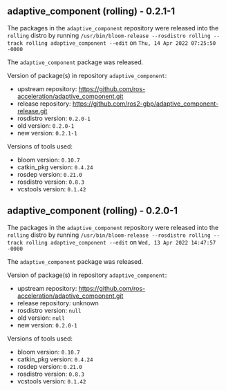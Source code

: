 ## adaptive_component (rolling) - 0.2.1-1

The packages in the `adaptive_component` repository were released into the `rolling` distro by running `/usr/bin/bloom-release --rosdistro rolling --track rolling adaptive_component --edit` on `Thu, 14 Apr 2022 07:25:50 -0000`

The `adaptive_component` package was released.

Version of package(s) in repository `adaptive_component`:

- upstream repository: https://github.com/ros-acceleration/adaptive_component.git
- release repository: https://github.com/ros2-gbp/adaptive_component-release.git
- rosdistro version: `0.2.0-1`
- old version: `0.2.0-1`
- new version: `0.2.1-1`

Versions of tools used:

- bloom version: `0.10.7`
- catkin_pkg version: `0.4.24`
- rosdep version: `0.21.0`
- rosdistro version: `0.8.3`
- vcstools version: `0.1.42`


## adaptive_component (rolling) - 0.2.0-1

The packages in the `adaptive_component` repository were released into the `rolling` distro by running `/usr/bin/bloom-release --rosdistro rolling --track rolling adaptive_component --edit` on `Wed, 13 Apr 2022 14:47:57 -0000`

The `adaptive_component` package was released.

Version of package(s) in repository `adaptive_component`:

- upstream repository: https://github.com/ros-acceleration/adaptive_component.git
- release repository: unknown
- rosdistro version: `null`
- old version: `null`
- new version: `0.2.0-1`

Versions of tools used:

- bloom version: `0.10.7`
- catkin_pkg version: `0.4.24`
- rosdep version: `0.21.0`
- rosdistro version: `0.8.3`
- vcstools version: `0.1.42`


